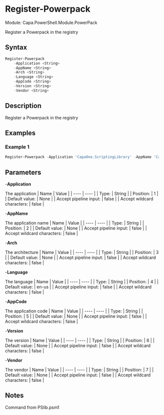 # Register-Powerpack
Module: Capa.PowerShell.Module.PowerPack

Register a Powerpack in the registry

## Syntax

```powershell
Register-Powerpack
	-Application <String>
	-AppName <String>
	-Arch <String>
	-Language <String>
	-AppCode <String>
	-Version <String>
	-Vendor <String>
```

## Description

Register a Powerpack in the registry

## Examples

### Example 1
```powershell
Register-Powerpack -Application 'CapaOne.ScriptingLibrary' -AppName 'CapaOne Scripting Library' -Arch 'x64' -Language 'en-us' -AppCode 'COSL' -Version '1.0' -Vendor 'CapaSystems'
```
    

## Parameters

-**Application**

The application
| Name | Value |
| ---- | ---- |
| Type: | String |
| Position: | 1 | 
| Default value: | None | 
| Accept pipeline input: | false | 
| Accept wildcard characters: | false | 

-**AppName**

The application name
| Name | Value |
| ---- | ---- |
| Type: | String |
| Position: | 2 | 
| Default value: | None | 
| Accept pipeline input: | false | 
| Accept wildcard characters: | false | 

-**Arch**

The architecture
| Name | Value |
| ---- | ---- |
| Type: | String |
| Position: | 3 | 
| Default value: | None | 
| Accept pipeline input: | false | 
| Accept wildcard characters: | false | 

-**Language**

The language
| Name | Value |
| ---- | ---- |
| Type: | String |
| Position: | 4 | 
| Default value: | en-us | 
| Accept pipeline input: | false | 
| Accept wildcard characters: | false | 

-**AppCode**

The application code
| Name | Value |
| ---- | ---- |
| Type: | String |
| Position: | 5 | 
| Default value: | None | 
| Accept pipeline input: | false | 
| Accept wildcard characters: | false | 

-**Version**

The version
| Name | Value |
| ---- | ---- |
| Type: | String |
| Position: | 6 | 
| Default value: | None | 
| Accept pipeline input: | false | 
| Accept wildcard characters: | false | 

-**Vendor**

The vendor
| Name | Value |
| ---- | ---- |
| Type: | String |
| Position: | 7 | 
| Default value: | None | 
| Accept pipeline input: | false | 
| Accept wildcard characters: | false | 


## Notes

Command from PSlib.psm1
